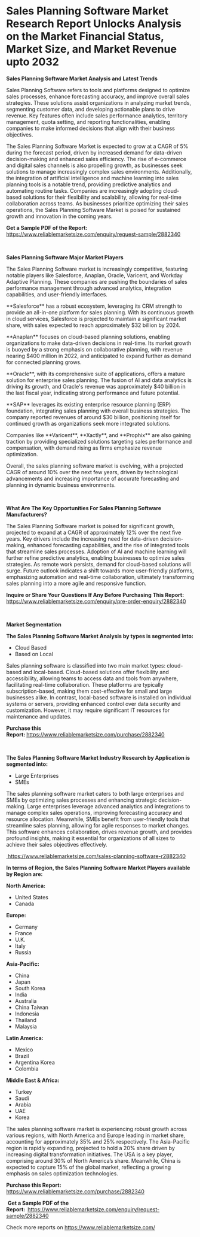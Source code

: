 <p><h1>Sales Planning Software Market Research Report Unlocks Analysis on the Market Financial Status, Market Size, and Market Revenue upto 2032</h1></p><p><strong>Sales Planning Software Market Analysis and Latest Trends</strong></p>
<p><p>Sales Planning Software refers to tools and platforms designed to optimize sales processes, enhance forecasting accuracy, and improve overall sales strategies. These solutions assist organizations in analyzing market trends, segmenting customer data, and developing actionable plans to drive revenue. Key features often include sales performance analytics, territory management, quota setting, and reporting functionalities, enabling companies to make informed decisions that align with their business objectives.</p><p>The Sales Planning Software Market is expected to grow at a CAGR of 5% during the forecast period, driven by increased demand for data-driven decision-making and enhanced sales efficiency. The rise of e-commerce and digital sales channels is also propelling growth, as businesses seek solutions to manage increasingly complex sales environments. Additionally, the integration of artificial intelligence and machine learning into sales planning tools is a notable trend, providing predictive analytics and automating routine tasks. Companies are increasingly adopting cloud-based solutions for their flexibility and scalability, allowing for real-time collaboration across teams. As businesses prioritize optimizing their sales operations, the Sales Planning Software Market is poised for sustained growth and innovation in the coming years.</p></p>
<p><strong>Get a Sample PDF of the Report:&nbsp;</strong> <a href="https://www.reliablemarketsize.com/enquiry/request-sample/2882340?utm_campaign=2876&utm_medium=2&utm_source=Github&utm_content=ia&utm_term=13032025&utm_id=sales-planning-software">https://www.reliablemarketsize.com/enquiry/request-sample/2882340</a></p>
<p>&nbsp;</p>
<p><strong>Sales Planning Software Major Market Players</strong></p>
<p><p>The Sales Planning Software market is increasingly competitive, featuring notable players like Salesforce, Anaplan, Oracle, Varicent, and Workday Adaptive Planning. These companies are pushing the boundaries of sales performance management through advanced analytics, integration capabilities, and user-friendly interfaces.</p><p>**Salesforce** has a robust ecosystem, leveraging its CRM strength to provide an all-in-one platform for sales planning. With its continuous growth in cloud services, Salesforce is projected to maintain a significant market share, with sales expected to reach approximately $32 billion by 2024.</p><p>**Anaplan** focuses on cloud-based planning solutions, enabling organizations to make data-driven decisions in real-time. Its market growth is buoyed by a strong emphasis on collaborative planning, with revenue nearing $400 million in 2022, and anticipated to expand further as demand for connected planning grows.</p><p>**Oracle**, with its comprehensive suite of applications, offers a mature solution for enterprise sales planning. The fusion of AI and data analytics is driving its growth, and Oracle's revenue was approximately $40 billion in the last fiscal year, indicating strong performance and future potential.</p><p>**SAP** leverages its existing enterprise resource planning (ERP) foundation, integrating sales planning with overall business strategies. The company reported revenues of around $30 billion, positioning itself for continued growth as organizations seek more integrated solutions.</p><p>Companies like **Varicent**, **Xactly**, and **Prophix** are also gaining traction by providing specialized solutions targeting sales performance and compensation, with demand rising as firms emphasize revenue optimization.</p><p>Overall, the sales planning software market is evolving, with a projected CAGR of around 10% over the next few years, driven by technological advancements and increasing importance of accurate forecasting and planning in dynamic business environments.</p></p>
<p>&nbsp;</p>
<p><strong>What Are The Key Opportunities For Sales Planning Software Manufacturers?</strong></p>
<p><p>The Sales Planning Software market is poised for significant growth, projected to expand at a CAGR of approximately 12% over the next five years. Key drivers include the increasing need for data-driven decision-making, enhanced forecasting capabilities, and the rise of integrated tools that streamline sales processes. Adoption of AI and machine learning will further refine predictive analytics, enabling businesses to optimize sales strategies. As remote work persists, demand for cloud-based solutions will surge. Future outlook indicates a shift towards more user-friendly platforms, emphasizing automation and real-time collaboration, ultimately transforming sales planning into a more agile and responsive function.</p></p>
<p><strong>Inquire or Share Your Questions If Any Before Purchasing This Report:</strong> <a href="https://www.reliablemarketsize.com/enquiry/pre-order-enquiry/2882340?utm_campaign=2876&utm_medium=2&utm_source=Github&utm_content=ia&utm_term=13032025&utm_id=sales-planning-software">https://www.reliablemarketsize.com/enquiry/pre-order-enquiry/2882340</a></p>
<p>&nbsp;</p>
<p><strong>Market Segmentation</strong></p>
<p><strong>The Sales Planning Software Market Analysis by types is segmented into:</strong></p>
<p><ul><li>Cloud Based</li><li>Based on Local</li></ul></p>
<p><p>Sales planning software is classified into two main market types: cloud-based and local-based. Cloud-based solutions offer flexibility and accessibility, allowing teams to access data and tools from anywhere, facilitating real-time collaboration. These platforms are typically subscription-based, making them cost-effective for small and large businesses alike. In contrast, local-based software is installed on individual systems or servers, providing enhanced control over data security and customization. However, it may require significant IT resources for maintenance and updates.</p></p>
<p><strong>Purchase this Report:&nbsp;</strong><a href="https://www.reliablemarketsize.com/purchase/2882340?utm_campaign=2876&utm_medium=2&utm_source=Github&utm_content=ia&utm_term=13032025&utm_id=sales-planning-software">https://www.reliablemarketsize.com/purchase/2882340</a></p>
<p>&nbsp;</p>
<p><strong>The Sales Planning Software Market Industry Research by Application is segmented into:</strong></p>
<p><ul><li>Large Enterprises</li><li>SMEs</li></ul></p>
<p><p>The sales planning software market caters to both large enterprises and SMEs by optimizing sales processes and enhancing strategic decision-making. Large enterprises leverage advanced analytics and integrations to manage complex sales operations, improving forecasting accuracy and resource allocation. Meanwhile, SMEs benefit from user-friendly tools that streamline sales planning, allowing for agile responses to market changes. This software enhances collaboration, drives revenue growth, and provides profound insights, making it essential for organizations of all sizes to achieve their sales objectives effectively.</p></p>
<p><a href="https://www.reliablemarketsize.com/sales-planning-software-r2882340?utm_campaign=2876&utm_medium=2&utm_source=Github&utm_content=ia&utm_term=13032025&utm_id=sales-planning-software">&nbsp;https://www.reliablemarketsize.com/sales-planning-software-r2882340</a></p>
<p><strong>In terms of Region, the Sales Planning Software Market Players available by Region are:</strong></p>
<p>
    <p> <strong> North America: </strong>
        <ul>
            <li>United States</li>
            <li>Canada</li>
        </ul>
        </p> 
    <p> <strong> Europe: </strong>
        <ul>
            <li>Germany</li>
            <li>France</li>
            <li>U.K.</li>
            <li>Italy</li>
            <li>Russia</li>
        </ul>
        </p> 
    <p> <strong> Asia-Pacific: </strong>
        <ul>
            <li>China</li>
            <li>Japan</li>
            <li>South Korea</li>
            <li>India</li>
            <li>Australia</li>
            <li>China Taiwan</li>
            <li>Indonesia</li>
            <li>Thailand</li>
            <li>Malaysia</li>
        </ul>
        </p> 
    <p> <strong> Latin America: </strong>
        <ul>
            <li>Mexico</li>
            <li>Brazil</li>
            <li>Argentina Korea</li>
            <li>Colombia</li>
        </ul>
        </p> 
    <p> <strong> Middle East & Africa: </strong>
        <ul>
            <li>Turkey</li>
            <li>Saudi</li>
            <li>Arabia</li>
            <li>UAE</li>
            <li>Korea</li>
        </ul>
    </p>
    </p>
<p><p>The sales planning software market is experiencing robust growth across various regions, with North America and Europe leading in market share, accounting for approximately 35% and 25% respectively. The Asia-Pacific region is rapidly expanding, projected to hold a 20% share driven by increasing digital transformation initiatives. The USA is a key player, comprising around 30% of North America’s share. Meanwhile, China is expected to capture 15% of the global market, reflecting a growing emphasis on sales optimization technologies.</p></p>
<p><strong>Purchase this Report: </strong><a href="https://www.reliablemarketsize.com/purchase/2882340?utm_campaign=2876&utm_medium=2&utm_source=Github&utm_content=ia&utm_term=13032025&utm_id=sales-planning-software">https://www.reliablemarketsize.com/purchase/2882340</a></p>
<p>&nbsp;<strong>Get a Sample PDF of the Report:&nbsp;&nbsp;</strong><a href="https://www.reliablemarketsize.com/enquiry/request-sample/2882340?utm_campaign=2876&utm_medium=2&utm_source=Github&utm_content=ia&utm_term=13032025&utm_id=sales-planning-software">https://www.reliablemarketsize.com/enquiry/request-sample/2882340</a></p>
<p><strong></strong></p>
<p>Check more reports on <a href="https://www.reliablemarketsize.com/?utm_campaign=2876&utm_medium=2&utm_source=Github&utm_content=ia&utm_term=13032025&utm_id=sales-planning-software">https://www.reliablemarketsize.com/</a></p>